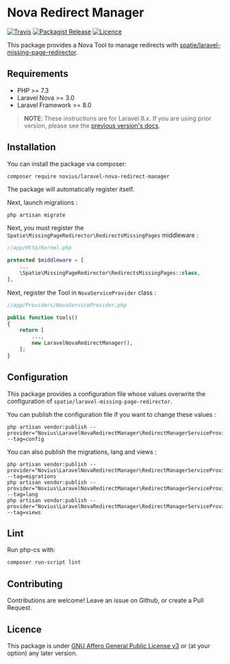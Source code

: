 # Nova Redirect Manager

[![Travis](https://img.shields.io/travis/novius/laravel-nova-redirect-manager.svg?maxAge=1800&style=flat-square)](https://travis-ci.org/novius/laravel-nova-redirect-manager)
[![Packagist Release](https://img.shields.io/packagist/v/novius/laravel-nova-redirect-manager.svg?maxAge=1800&style=flat-square)](https://packagist.org/packages/novius/laravel-nova-redirect-manager)
[![Licence](https://img.shields.io/packagist/l/novius/laravel-nova-redirect-manager.svg?maxAge=1800&style=flat-square)](https://github.com/novius/laravel-nova-redirect-manager#licence)

This package provides a Nova Tool to manage redirects with [spatie/laravel-missing-page-redirector](https://github.com/spatie/laravel-missing-page-redirector).

## Requirements

* PHP >= 7.3
* Laravel Nova >= 3.0
* Laravel Framework >= 8.0

> **NOTE**: These instructions are for Laravel 8.x. If you are using prior version, please
> see the [previous version's docs](https://github.com/novius/laravel-nova-redirect-manager/tree/0.x).

## Installation

You can install the package via composer:

```sh
composer require novius/laravel-nova-redirect-manager
```

The package will automatically register itself.

Next, launch migrations :

```ssh
php artisan migrate
```

Next, you must register the `Spatie\MissingPageRedirector\RedirectsMissingPages` middleware :

```php
//app/Http/Kernel.php

protected $middleware = [
    ...
    \Spatie\MissingPageRedirector\RedirectsMissingPages::class,
],
```

Next, register the Tool in `NovaServiceProvider` class :

```php
//app/Providers/NovaServiceProvider.php

public function tools()
{
    return [
        ...,
        new LaravelNovaRedirectManager(),
    ];
}
```

## Configuration

This package provides a configuration file whose values overwrite the configuration of `spatie/laravel-missing-page-redirector`.

You can publish the configuration file if you want to change these values :
```
php artisan vendor:publish --provider="Novius\LaravelNovaRedirectManager\RedirectManagerServiceProvider" --tag=config
```

You can also publish the migrations, lang and views :
```
php artisan vendor:publish --provider="Novius\LaravelNovaRedirectManager\RedirectManagerServiceProvider" --tag=migrations
php artisan vendor:publish --provider="Novius\LaravelNovaRedirectManager\RedirectManagerServiceProvider" --tag=lang
php artisan vendor:publish --provider="Novius\LaravelNovaRedirectManager\RedirectManagerServiceProvider" --tag=views
```

## Lint

Run php-cs with:

```sh
composer run-script lint
```

## Contributing

Contributions are welcome!
Leave an issue on Github, or create a Pull Request.


## Licence

This package is under [GNU Affero General Public License v3](http://www.gnu.org/licenses/agpl-3.0.html) or (at your option) any later version.
